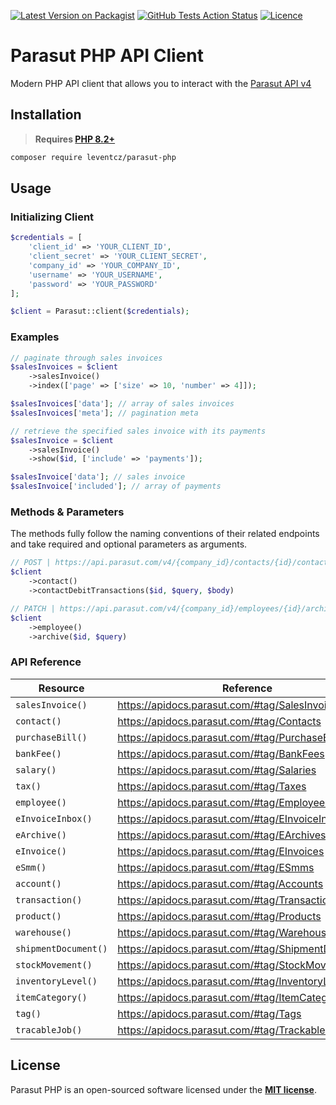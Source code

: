 [![Latest Version on Packagist](https://img.shields.io/packagist/v/leventcz/parasut-php.svg?style=flat-square)](https://packagist.org/packages/leventcz/parasut-php)
[![GitHub Tests Action Status](https://img.shields.io/github/actions/workflow/status/leventcz/parasut-php/tests.yml?branch=1.x&label=tests&style=flat-square)](https://github.com/leventcz/parasut-php/actions)
[![Licence](https://img.shields.io/github/license/leventcz/parasut-php.svg?style=flat-square)](https://github.com/leventcz/parausut-php/actions)

# Parasut PHP API Client

Modern PHP API client that allows you to interact with the [Parasut API v4](https://apidocs.parasut.com/)

## Installation

> **Requires [PHP 8.2+](https://php.net/releases/)**

```bash
composer require leventcz/parasut-php
```

## Usage

### Initializing Client

```php
$credentials = [
    'client_id' => 'YOUR_CLIENT_ID',
    'client_secret' => 'YOUR_CLIENT_SECRET',
    'company_id' => 'YOUR_COMPANY_ID',
    'username' => 'YOUR_USERNAME',
    'password' => 'YOUR_PASSWORD'
];

$client = Parasut::client($credentials);
```

### Examples

```php
// paginate through sales invoices
$salesInvoices = $client
    ->salesInvoice()
    ->index(['page' => ['size' => 10, 'number' => 4]]);

$salesInvoices['data']; // array of sales invoices   
$salesInvoices['meta']; // pagination meta

// retrieve the specified sales invoice with its payments
$salesInvoice = $client
    ->salesInvoice()
    ->show($id, ['include' => 'payments']);

$salesInvoice['data']; // sales invoice
$salesInvoice['included']; // array of payments
```

### Methods & Parameters

The methods fully follow the naming conventions of their related endpoints and take required and optional parameters as arguments.

```php
// POST | https://api.parasut.com/v4/{company_id}/contacts/{id}/contact_debit_transactions
$client
    ->contact()
    ->contactDebitTransactions($id, $query, $body)

// PATCH | https://api.parasut.com/v4/{company_id}/employees/{id}/archive
$client
    ->employee()
    ->archive($id, $query)
```

### API Reference

| Resource             | Reference                                          |
|----------------------|----------------------------------------------------|
| `salesInvoice()`     | https://apidocs.parasut.com/#tag/SalesInvoices     |
| `contact()`          | https://apidocs.parasut.com/#tag/Contacts          |
| `purchaseBill()`     | https://apidocs.parasut.com/#tag/PurchaseBills     |
| `bankFee()`          | https://apidocs.parasut.com/#tag/BankFees          |
| `salary()`           | https://apidocs.parasut.com/#tag/Salaries          |
| `tax()`              | https://apidocs.parasut.com/#tag/Taxes             |
| `employee()`         | https://apidocs.parasut.com/#tag/Employees         |
| `eInvoiceInbox()`    | https://apidocs.parasut.com/#tag/EInvoiceInboxes   |
| `eArchive()`         | https://apidocs.parasut.com/#tag/EArchives         |
| `eInvoice()`         | https://apidocs.parasut.com/#tag/EInvoices         |
| `eSmm()`             | https://apidocs.parasut.com/#tag/ESmms             |
| `account()`          | https://apidocs.parasut.com/#tag/Accounts          |
| `transaction()`      | https://apidocs.parasut.com/#tag/Transactions      |
| `product()`          | https://apidocs.parasut.com/#tag/Products          |
| `warehouse()`        | https://apidocs.parasut.com/#tag/Warehouses        |
| `shipmentDocument()` | https://apidocs.parasut.com/#tag/ShipmentDocuments |
| `stockMovement()`    | https://apidocs.parasut.com/#tag/StockMovements    |
| `inventoryLevel()`   | https://apidocs.parasut.com/#tag/InventoryLevels   |
| `itemCategory()`     | https://apidocs.parasut.com/#tag/ItemCategories    |
| `tag()`              | https://apidocs.parasut.com/#tag/Tags              |
| `tracableJob()`      | https://apidocs.parasut.com/#tag/TrackableJobs     |

## License

Parasut PHP is an open-sourced software licensed under the **[MIT license](https://opensource.org/licenses/MIT)**.
